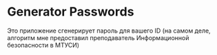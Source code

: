 # Generator Passwords

Это приложение сгенерирует пароль для вашего ID (на самом деле, алгоритм мне предоставил преподаватель Информационной безопасности в МТУСИ)
